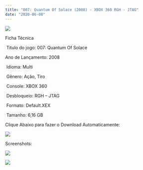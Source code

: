 ```yaml
---
title: "007: Quantum Of Solace (2008) - XBOX 360 RGH - JTAG"
date: "2020-06-08"
---
```


[![](https://1.bp.blogspot.com/-4CbdIL2mEwg/Xt40CmKe2wI/AAAAAAAAK8o/kDynpMdsqpE9LWPlXMSvo5qliS-eZ8-YwCK4BGAsYHg/s320/007-quantum-of-solace-xbox-360-midia-fisica-original-D_NQ_NP_207715-MLB25315182820_012017-F.jpg)](https://1.bp.blogspot.com/-4CbdIL2mEwg/Xt40CmKe2wI/AAAAAAAAK8o/kDynpMdsqpE9LWPlXMSvo5qliS-eZ8-YwCK4BGAsYHg/s1200/007-quantum-of-solace-xbox-360-midia-fisica-original-D_NQ_NP_207715-MLB25315182820_012017-F.jpg)

Ficha Técnica

 Titulo do jogo: 007: Quantum Of Solace

Ano de Lançamento: 2008

 Idioma: Multi

 Gênero: Ação, Tiro

 Console: XBOX 360

 Desbloqueio: RGH – JTAG

 Formato: Default.XEX

 Tamanho: 6,16 GB

Clique Abaixo para fazer o Download Automaticamente:

[![](https://1.bp.blogspot.com/-eNerQjlxWXg/Xsyoy1YwxPI/AAAAAAAAG8o/qs-0XGNQDR4jSn0uGinE3EzKZZ6GoZnEACPcBGAYYCw/s1600/LINK1.png)](https://zee.gl/WE6983rN)

Screenshots:

[![](https://1.bp.blogspot.com/-PKJg_fne4f4/Xt40DHL7QJI/AAAAAAAAK8s/RCAS0shyVFIAmz2JpXdmQTTHJTnUxa_cgCK4BGAsYHg/w400-h225/d8b0086b012d1e4012313b012911.jpeg)](https://1.bp.blogspot.com/-PKJg_fne4f4/Xt40DHL7QJI/AAAAAAAAK8s/RCAS0shyVFIAmz2JpXdmQTTHJTnUxa_cgCK4BGAsYHg/s1065/d8b0086b012d1e4012313b012911.jpeg)

[![](https://1.bp.blogspot.com/-y-FAV8mmvhI/Xt40D7ePo4I/AAAAAAAAK8w/euay-dl0hUkgBhjuGrmB1bCd0iC5ImsegCK4BGAsYHg/w400-h225/img_normal.jpg)](https://1.bp.blogspot.com/-y-FAV8mmvhI/Xt40D7ePo4I/AAAAAAAAK8w/euay-dl0hUkgBhjuGrmB1bCd0iC5ImsegCK4BGAsYHg/s794/img_normal.jpg)
